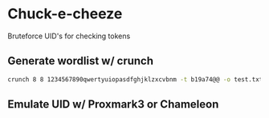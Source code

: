 # Chuck-e-cheeze
Bruteforce UID's for checking tokens

## Generate wordlist w/ crunch

```bash
crunch 8 8 1234567890qwertyuiopasdfghjklzxcvbnm -t b19a74@@ -o test.txt
```

## Emulate UID w/ Proxmark3 or Chameleon

